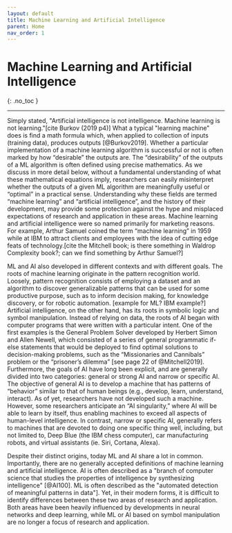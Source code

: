```yaml
---
layout: default
title: Machine Learning and Artificial Intelligence
parent: Home
nav_order: 1
---
```


# Machine Learning and Artificial Intelligence
{: .no_toc }

---

Simply stated, "Artificial intelligence is not intelligence. Machine learning is not learning."[cite Burkov  (2019 p4)] What a typical "learning machine" does is find a math formula which, when applied to collection of inputs (training data), produces outputs [@Burkov2019]. Whether a particular implementation of a machine learning algorithm is successful or not is often marked by how “desirable” the outputs are. The “desirability” of the outputs of a ML algorithm is often defined using precise mathematics. As we discuss in more detail below, without a fundamental understanding of what these mathematical equations imply, researchers can easily misinterpret whether the outputs of a given ML algorithm are meaningfully useful or “optimal” in a practical sense. 
Understanding why these fields are termed “machine learning” and “artificial intelligence”, and the history of their development, may provide some protection against the hype and misplaced expectations of research and application in these areas. Machine learning and artificial intelligence were so named primarily for marketing reasons. For example, Arthur Samuel coined the term “machine learning” in 1959 while at IBM to attract clients and employees with the idea of cutting edge feats of technology.[cite the Mitchell book; is there something in Waldrop Complexity book?; can we find something by Arthur Samuel?]   

ML and AI also developed in different contexts and with different goals. The roots of machine learning originate in the pattern recognition world. Loosely, pattern recognition consists of employing a dataset and an algorithm to discover generalizable patterns that can be used for some productive purpose, such as to inform decision making, for knowledge discovery, or for robotic automation. [example for ML? IBM example?] Artificial intelligence, on the other hand, has its roots in symbolic logic and symbol manipulation. Instead of relying on data, the roots of AI began with computer programs that were written with a particular intent. One of the first examples is the General Problem Solver developed by Herbert Simon and Allen Newell, which consisted of a series of general programmatic if-else statements that would be deployed to find optimal solutions to decision-making problems, such as the “Missionaries and Cannibals” problem or the “prisoner’s dilemma” [see page 22 of @Mitchell2019].
Furthermore, the goals of AI have long been explicit, and are generally divided into two categories: general or strong AI and narrow or specific AI. The objective of general AI is to develop a machine that has patterns of “behavior” similar to that of human beings (e.g., develop, learn, understand, interact). As of yet, researchers have not developed such a machine. However, some researchers anticipate an “AI singularity,” where AI will be able to learn by itself, thus enabling machines to exceed all aspects of human-level intelligence. In contrast, narrow or specific AI, generally refers to machines that are devoted to doing one specific thing well, including, but not limited to, Deep Blue (the IBM chess computer), car manufacturing robots, and virtual assistants (ie. Siri, Cortana, Alexa).  

Despite their distinct origins, today ML and AI share a lot in common. Importantly, there are no generally accepted definitions of machine learning and artificial intelligence. AI is often described as a "branch of computer science that studies the properties of intelligence by synthesizing intelligence" [@AI100]. ML is often described as the "automated detection of meaningful patterns in data"]. Yet, in their modern forms, it is difficult to identify differences between these two areas of research and application. Both areas have been heavily influenced by developments in neural networks and deep learning, while ML or AI based on symbol manipulation are no longer a focus of research and application.
